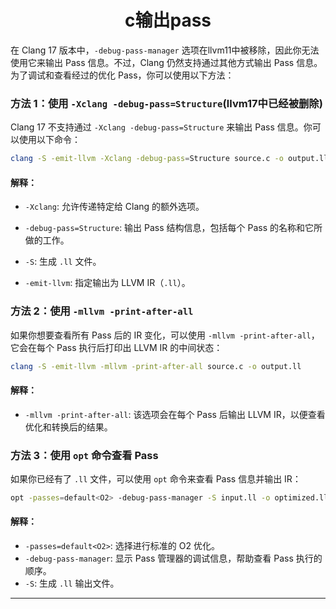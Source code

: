 <h1 align="center">c输出pass</h1>







在 Clang 17 版本中，`-debug-pass-manager` 选项在llvm11中被移除，因此你无法使用它来输出 Pass 信息。不过，Clang 仍然支持通过其他方式输出 Pass 信息。为了调试和查看经过的优化 Pass，你可以使用以下方法：

### **方法 1：使用 `-Xclang -debug-pass=Structure`**(llvm17中已经被删除)

Clang 17 不支持通过 `-Xclang -debug-pass=Structure` 来输出 Pass 信息。你可以使用以下命令：

```bash
clang -S -emit-llvm -Xclang -debug-pass=Structure source.c -o output.ll
```

#### 解释：

- `-Xclang`: 允许传递特定给 Clang 的额外选项。

- `-debug-pass=Structure`: 输出 Pass 结构信息，包括每个 Pass 的名称和它所做的工作。

- `-S`: 生成 `.ll` 文件。

- `-emit-llvm`: 指定输出为 LLVM IR（`.ll`）。

  

### **方法 2：使用 `-mllvm -print-after-all`**

如果你想要查看所有 Pass 后的 IR 变化，可以使用 `-mllvm -print-after-all`，它会在每个 Pass 执行后打印出 LLVM IR 的中间状态：

```bash
clang -S -emit-llvm -mllvm -print-after-all source.c -o output.ll
```

#### 解释：

- `-mllvm -print-after-all`: 该选项会在每个 Pass 后输出 LLVM IR，以便查看优化和转换后的结果。

  

### **方法 3：使用 `opt` 命令查看 Pass**

如果你已经有了 `.ll` 文件，可以使用 `opt` 命令来查看 Pass 信息并输出 IR：

```bash
opt -passes=default<O2> -debug-pass-manager -S input.ll -o optimized.ll
```

#### 解释：

- `-passes=default<O2>`: 选择进行标准的 O2 优化。
- `-debug-pass-manager`: 显示 Pass 管理器的调试信息，帮助查看 Pass 执行的顺序。
- `-S`: 生成 `.ll` 输出文件。

------

### 